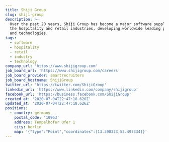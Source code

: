 ```yaml
---
title: Shiji Group
slug: shiji-group
description: >-
  Over the past 20 years, Shiji Group has become a major software supplier in
  the hospitality and retail industries, developing worldwide leading products
  and technologies.
tags:
  - software
  - hospitality
  - retail
  - industry
  - technology
company_url: 'https://www.shijigroup.com'
job_board_url: 'https://www.shijigroup.com/careers'
job_board_provider: smartrecruiters
job_board_hostname: ShijiGroup
twitter_url: 'https://twitter.com/ShijiGroup'
linkedin_url: 'https://www.linkedin.com/company/shijigroup'
facebook_url: 'https://business.facebook.com/ShijiGroup'
created_at: '2020-07-04T22:47:18.626Z'
updated_at: '2020-07-04T22:47:18.626Z'
positions:
  - country: germany
    postal_code: '10963'
    address: Tempelhofer Ufer 1
    city: berlin
    map: '{"type":"Point","coordinates":[13.390323,52.497334]}'
---
```


